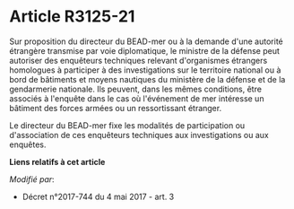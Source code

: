 # Article R3125-21

Sur proposition du directeur du BEAD-mer ou à la demande d'une autorité étrangère transmise par voie diplomatique, le
ministre de la défense peut autoriser des enquêteurs techniques relevant d'organismes étrangers homologues à participer à des
investigations sur le territoire national ou à bord de bâtiments et moyens nautiques du ministère de la défense et de la
gendarmerie nationale. Ils peuvent, dans les mêmes conditions, être associés à l'enquête dans le cas où l'événement de mer
intéresse un bâtiment des forces armées ou un ressortissant étranger.

Le directeur du BEAD-mer fixe les modalités de participation ou d'association de ces enquêteurs techniques aux investigations
ou aux enquêtes.

**Liens relatifs à cet article**

_Modifié par_:

  - Décret n°2017-744 du 4 mai 2017 - art. 3
